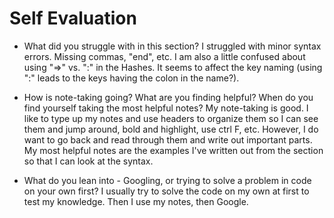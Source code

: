 # Self Evaluation

- What did you struggle with in this section?
I struggled with minor syntax errors. Missing commas, "end", etc.
I am also a little confused about using "=>" vs. ":" in the Hashes. It seems to affect the key naming (using ":" leads to the keys having the colon in the name?).

- How is note-taking going? What are you finding helpful? When do you find yourself taking the most helpful notes?
My note-taking is good. I like to type up my notes and use headers to organize them so I can see them and jump around, bold and highlight, use ctrl F, etc. However, I do want to go back and read through them and write out important parts. My most helpful notes are the examples I've written out from the section so that I can look at the syntax.

- What do you lean into - Googling, or trying to solve a problem in code on your own first?
I usually try to solve the code on my own at first to test my knowledge. Then I use my notes, then Google. 
